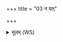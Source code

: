 +++
title = "03 न यत्"

+++
<details><summary>मूलम् (WS)</summary>

न यत् पुरा चकृमा कद्ध नूनमृतं वदन्तो अनृतं रपेम ।  
गन्धर्वो अप्स्वप्या च योषा सा नो नाभिः परमं जामि तन्नौ ॥ ४ ॥
</details>